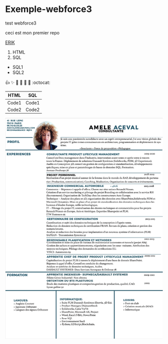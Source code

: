 # Exemple-webforce3
test webforce3

ceci est mon premier repo

[ERIK](https://www.youtube.com/watch?v=ZXSoSFzKd_4&ab_channel=FranceMusique "ERIK")

1. HTML
2. SQL
 * SQL1
 * SQL2
 

:+1: :sparkles: :camel: :tada:
:rocket: :metal: :octocat: 

HTML | SQL
------------ | -------------
Code1 | Code1
Code2 | Code2




 
![alt text][logo]

[logo]: CV.png "ERIK"
